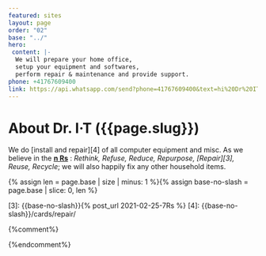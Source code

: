 ```yaml
---
featured: sites
layout: page
order: "02"
base: "../"
hero:
 content: |-
  We will prepare your home office,
  setup your equipment and softwares,
  perform repair & maintenance and provide support.
phone: +41767609400
link: https://api.whatsapp.com/send?phone=41767609400&text=hi%20Dr%20IT%20%F0%9F%91%A8%E2%80%8D%E2%9A%95%EF%B8%8F%2C%0AI%27d%20like%20to%20request%20your%20help%20for%20...%2C%20it%27s%20really%20an%20emergency%20%F0%9F%9A%A8.%20I%20can%27t%20use%20my%20computer%20and%20I%20need%20it%20for%20...%20%0AThank%20you%20%F0%9F%99%8F
---
```

# About Dr. I&#183;T ({{page.slug}})

We do [install and repair][4] of all computer equipment and misc.
As we believe in the [**n Rs**][1] : _Rethink, Refuse, Reduce, Repurpose, [Repair][3], Reuse, Recycle_;
we will also happily fix any other household items.

{% assign len = page.base | size | minus: 1 %}{% assign base-no-slash = page.base | slice: 0, len %}


[1]: https://google.com/search?q=seven+R's+Reduce,+Repair,+Reuse
[2]: https://designforsustainability.medium.com/a-2061-timeline-restoring-the-earth-85cd825fb694
[3]: {{base-no-slash}}{% post_url 2021-02-25-7Rs %}
[4]: {{base-no-slash}}/cards/repair/

{%comment%}
<pre style="display:none">
page.name: {{page.name}}
page.ext: {{page.ext}}
page.path: {{page.path}}
page.slug: {{page.slug}}
</pre>
{%endcomment%}

